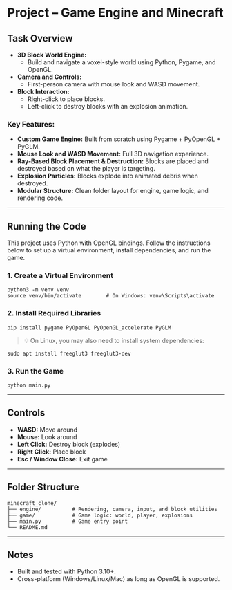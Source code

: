 # Project – Game Engine and Minecraft

## Task Overview

- **3D Block World Engine:**
  - Build and navigate a voxel-style world using Python, Pygame, and OpenGL.
- **Camera and Controls:**
  - First-person camera with mouse look and WASD movement.
- **Block Interaction:**
  - Right-click to place blocks.
  - Left-click to destroy blocks with an explosion animation.

### Key Features:

- **Custom Game Engine:** Built from scratch using Pygame + PyOpenGL + PyGLM.
- **Mouse Look and WASD Movement:** Full 3D navigation experience.
- **Ray-Based Block Placement & Destruction:** Blocks are placed and destroyed based on what the player is targeting.
- **Explosion Particles:** Blocks explode into animated debris when destroyed.
- **Modular Structure:** Clean folder layout for engine, game logic, and rendering code.

---

## Running the Code

This project uses Python with OpenGL bindings. Follow the instructions below to set up a virtual environment, install dependencies, and run the game.

### 1. Create a Virtual Environment

```
python3 -m venv venv
source venv/bin/activate        # On Windows: venv\Scripts\activate
```

### 2. Install Required Libraries

```
pip install pygame PyOpenGL PyOpenGL_accelerate PyGLM
```

> 💡 On Linux, you may also need to install system dependencies:

```
sudo apt install freeglut3 freeglut3-dev
```

### 3. Run the Game

```
python main.py
```

---

## Controls

- **WASD:** Move around
- **Mouse:** Look around
- **Left Click:** Destroy block (explodes)
- **Right Click:** Place block
- **Esc / Window Close:** Exit game

---

## Folder Structure

```
minecraft_clone/
├── engine/          # Rendering, camera, input, and block utilities
├── game/            # Game logic: world, player, explosions
├── main.py          # Game entry point
└── README.md
```

---

## Notes

- Built and tested with Python 3.10+.
- Cross-platform (Windows/Linux/Mac) as long as OpenGL is supported.
